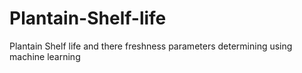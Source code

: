 # Plantain-Shelf-life
Plantain Shelf life and there freshness parameters determining using machine learning 
